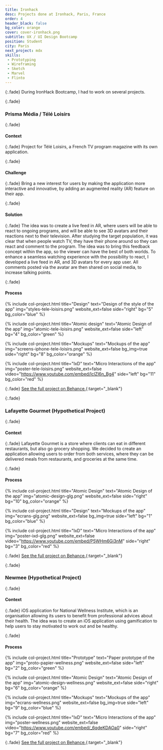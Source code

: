 ```yaml
---
title: Ironhack
desc: Projects done at Ironhack, Paris, France
order: 4
header_black: false
bg_color: orange
cover: cover-ironhack.png
subtitle: UX / UI Design Bootcamp
position: Student
city: Paris
next_project: mdx
skills:
 - Prototyping
 - Wireframing
 - Sketch
 - Marvel
 - Flinto
---
```


{:.fade}
During IronHack Bootcamp, I had to work on several projects.

{:.fade}
### Prisma Média / Télé Loisirs

{:.fade}
#### Context

{:.fade}
Project for Télé Loisirs, a French TV program magazine with its own application.

{:.fade}
#### Challenge

{:.fade}
Bring a new interest for users by making the application more interactive and innovative, by adding an augmented reality (AR) feature on their app.

{:.fade}
#### Solution

{:.fade}
The idea was to create a live feed in AR, where users will be able to react to ongoing programs, and will be able to see 3D avatars and their reactions next to their television. After studying the target population, it was clear that when people watch TV, they have their phone around so they can react and comment to the program. The idea was to bring this feedback concept within the app, so the viewer can have the best of both worlds. To enhance a seamless watching experience with the possibility to react, I developed a live feed in AR, and 3D avatars for every app user. All comments posted via the avatar are then shared on social media, to increase talking points.

{:.fade}
#### Process

{%
    include col-project.html
    title="Design"
    text="Design of the style of the app"
    img="styles-tele-loisirs.png"
    website_ext=false
    side="right"
    bg="5"
    bg_color="blue"
%}

{%
    include col-project.html
    title="Atomic design"
    text="Atomic Design of the app"
    img="atomic-tele-loisirs.png"
    website_ext=false
    side="left"
    bg="4"
    bg_color="green"
%}

{%
    include col-project.html
    title="Mockups"
    text="Mockups of the app"
    img="screens-iphone-tele-loisirs.png"
    website_ext=false
    bg_img=true
    side="right"
    bg="8"
    bg_color="orange"
%}

{%
    include col-project.html
    title="IxD"
    text="Micro Interactions of the app"
    img="poster-tele-loisirs.png"
    website_ext=false
    video="https://www.youtube.com/embed/IclZl6n_Bg4"
    side="left"
    bg="11"
    bg_color="red"
%}

{:.fade}
[See the full project on Behance.](https://www.behance.net/gallery/66305401/Tl-Loisirs){:target="_blank"}

{:.fade}
### Lafayette Gourmet (Hypothetical Project)

{:.fade}
#### Context

{:.fade}
Lafayette Gourmet is a store where clients can eat in different restaurants, but also go grocery shopping. We decided to create an application allowing users to order from both services, where they can be delivered meals from restaurants, and groceries at the same time.

{:.fade}
#### Process

{%
    include col-project.html
    title="Atomic Design"
    text="Atomic Design of the app"
    img="atomic-design-glg.png"
    website_ext=false
    side="right"
    bg="10"
    bg_color="orange"
%}

{%
    include col-project.html
    title="Design"
    text="Mockups of the app"
    img="ecrans-glg.png"
    website_ext=false
    bg_img=true
    side="left"
    bg="1"
    bg_color="blue"
%}

{%
    include col-project.html
    title="IxD"
    text="Micro Interactions of the app"
    img="poster-ixd-glg.png"
    website_ext=false
    video="https://www.youtube.com/embed/P5WHm6Gi3nM"
    side="right"
    bg="3"
    bg_color="red"
%}

{:.fade}
[See the full project on Behance.](https://www.behance.net/gallery/65086417/Lafayette-Gourmet-app){:target="_blank"}

{:.fade}
### Newmee (Hypothetical Project)

{:.fade}
#### Context

{:.fade}
iOS application for National Wellness Institute, which is an organisation allowing its users to benefit from professional advices about their health. The idea was to create an iOS application using gamification to help users to stay motivated to work out and be healthy.

{:.fade}
#### Process

{%
    include col-project.html
    title="Prototype"
    text="Paper prototype of the app"
    img="proto-papier-wellness.png"
    website_ext=false
    side="left"
    bg="2"
    bg_color="green"
%}

{%
    include col-project.html
    title="Atomic Design"
    text="Atomic Design of the app"
    img="atomic-design-wellness.png"
    website_ext=false
    side="right"
    bg="6"
    bg_color="orange"
%}

{%
    include col-project.html
    title="Mockups"
    text="Mockups of the app"
    img="ecrans-wellness.png"
    website_ext=false
    bg_img=true
    side="left"
    bg="9"
    bg_color="blue"
%}

{%
    include col-project.html
    title="IxD"
    text="Micro Interactions of the app"
    img="poster-wellness.png"
    website_ext=false
    video="https://www.youtube.com/embed/_6qdeKDAOa0"
    side="right"
    bg="7"
    bg_color="red"
%}

{:.fade}
[See the full project on Behance.](https://www.behance.net/gallery/65096453/Newmee){:target="_blank"}